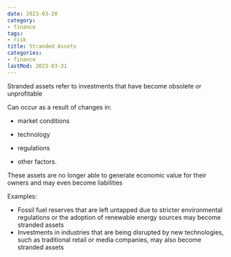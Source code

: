 ```yaml
---
date: 2023-03-20
category:
- finance
tags:
- risk
title: Stranded Assets
categories:
- finance
lastMod: 2023-03-31
---
```

Stranded assets refer to investments that have become obsolete or unprofitable

Can occur as a result of changes in:

  + market conditions

  + technology

  + regulations

  + other factors.

These assets are no longer able to generate economic value for their owners and may even become liabilities

Examples:

  + Fossil fuel reserves that are left untapped due to stricter environmental regulations or the adoption of renewable energy sources may become stranded assets
  + Investments in industries that are being disrupted by new technologies, such as traditional retail or media companies, may also become stranded assets
